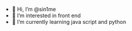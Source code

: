 - 👋 Hi, I’m @sin1me
- 👀 I’m interested in front end 
- 🌱 I’m currently learning java script and python

